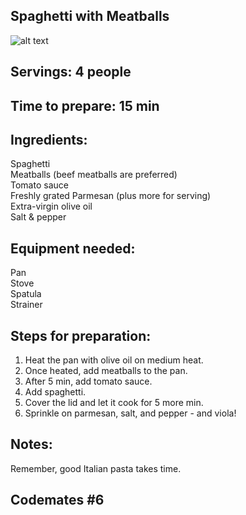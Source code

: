 ## Spaghetti with Meatballs 

![alt text](https://user-images.githubusercontent.com/102556202/162262960-363bcdb4-82b9-4dc7-b64c-85ee5e651948.png)

## Servings: 4 people

## Time to prepare: 15 min

## Ingredients:
Spaghetti  
Meatballs (beef meatballs are preferred)  
Tomato sauce  
Freshly grated Parmesan (plus more for serving)  
Extra-virgin olive oil  
Salt & pepper  

## Equipment needed: 
Pan  
Stove  
Spatula  
Strainer  

## Steps for preparation:
1. Heat the pan with olive oil on medium heat.
2. Once heated, add meatballs to the pan.
3. After 5 min, add tomato sauce.
4. Add spaghetti. 
5. Cover the lid and let it cook for 5 more min.
6. Sprinkle on parmesan, salt, and pepper - and viola!


## Notes:
Remember, good Italian pasta takes time. 

## Codemates #6
